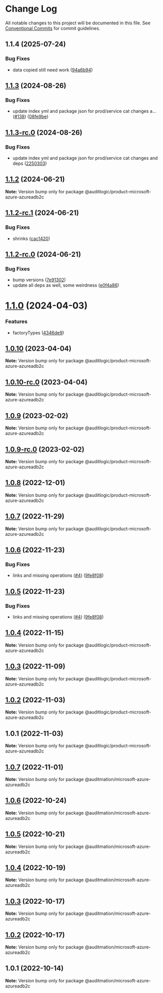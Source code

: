 # Change Log

All notable changes to this project will be documented in this file.
See [Conventional Commits](https://conventionalcommits.org) for commit guidelines.

## 1.1.4 (2025-07-24)


### Bug Fixes

* data copied still need work ([94a6b94](https://github.com/zerobias-org/product/commit/94a6b942fb0516367548599d739529536132755a))





## [1.1.3](https://github.com/auditlogic/product/compare/@auditlogic/product-microsoft-azure-azureadb2c@1.1.2...@auditlogic/product-microsoft-azure-azureadb2c@1.1.3) (2024-08-26)


### Bug Fixes

* update index yml and package json for prod/service cat changes a… ([#138](https://github.com/auditlogic/product/issues/138)) ([08fe9be](https://github.com/auditlogic/product/commit/08fe9beb1c8457462a19bc69caa02e6212d97e1a))





## [1.1.3-rc.0](https://github.com/auditlogic/product/compare/@auditlogic/product-microsoft-azure-azureadb2c@1.1.2...@auditlogic/product-microsoft-azure-azureadb2c@1.1.3-rc.0) (2024-08-26)


### Bug Fixes

* update index yml and package json for prod/service cat changes and deps ([2250303](https://github.com/auditlogic/product/commit/225030363a363608240135b7ebed386b28f01e4b))





## [1.1.2](https://github.com/auditlogic/product/compare/@auditlogic/product-microsoft-azure-azureadb2c@1.1.2-rc.1...@auditlogic/product-microsoft-azure-azureadb2c@1.1.2) (2024-06-21)

**Note:** Version bump only for package @auditlogic/product-microsoft-azure-azureadb2c





## [1.1.2-rc.1](https://github.com/auditlogic/product/compare/@auditlogic/product-microsoft-azure-azureadb2c@1.1.2-rc.0...@auditlogic/product-microsoft-azure-azureadb2c@1.1.2-rc.1) (2024-06-21)


### Bug Fixes

* shrinks ([cac1420](https://github.com/auditlogic/product/commit/cac14200fefcd8183ab69fe89a47bd3f70f563e9))





## [1.1.2-rc.0](https://github.com/auditlogic/product/compare/@auditlogic/product-microsoft-azure-azureadb2c@1.1.0...@auditlogic/product-microsoft-azure-azureadb2c@1.1.2-rc.0) (2024-06-21)


### Bug Fixes

* bump versions ([7e91302](https://github.com/auditlogic/product/commit/7e913023b8b312150ed7762c32fbbe616be71de5))
* update all deps as well, some weirdness ([e0f4a86](https://github.com/auditlogic/product/commit/e0f4a864714e2d3de6bbf3da014d5312fe53be2f))





# [1.1.0](https://github.com/auditlogic/product/compare/@auditlogic/product-microsoft-azure-azureadb2c@1.0.10...@auditlogic/product-microsoft-azure-azureadb2c@1.1.0) (2024-04-03)


### Features

* factoryTypes ([4346de9](https://github.com/auditlogic/product/commit/4346de92693aee892fccf725338ffc7b80ab182b))





## [1.0.10](https://github.com/auditlogic/product/compare/@auditlogic/product-microsoft-azure-azureadb2c@1.0.9...@auditlogic/product-microsoft-azure-azureadb2c@1.0.10) (2023-04-04)

**Note:** Version bump only for package @auditlogic/product-microsoft-azure-azureadb2c





## [1.0.10-rc.0](https://github.com/auditlogic/product/compare/@auditlogic/product-microsoft-azure-azureadb2c@1.0.9...@auditlogic/product-microsoft-azure-azureadb2c@1.0.10-rc.0) (2023-04-04)

**Note:** Version bump only for package @auditlogic/product-microsoft-azure-azureadb2c





## [1.0.9](https://github.com/auditlogic/product/compare/@auditlogic/product-microsoft-azure-azureadb2c@1.0.8...@auditlogic/product-microsoft-azure-azureadb2c@1.0.9) (2023-02-02)

**Note:** Version bump only for package @auditlogic/product-microsoft-azure-azureadb2c





## [1.0.9-rc.0](https://github.com/auditlogic/product/compare/@auditlogic/product-microsoft-azure-azureadb2c@1.0.8...@auditlogic/product-microsoft-azure-azureadb2c@1.0.9-rc.0) (2023-02-02)

**Note:** Version bump only for package @auditlogic/product-microsoft-azure-azureadb2c





## [1.0.8](https://github.com/auditlogic/product/compare/@auditlogic/product-microsoft-azure-azureadb2c@1.0.7...@auditlogic/product-microsoft-azure-azureadb2c@1.0.8) (2022-12-01)

**Note:** Version bump only for package @auditlogic/product-microsoft-azure-azureadb2c





## [1.0.7](https://github.com/auditlogic/product/compare/@auditlogic/product-microsoft-azure-azureadb2c@1.0.6...@auditlogic/product-microsoft-azure-azureadb2c@1.0.7) (2022-11-29)

**Note:** Version bump only for package @auditlogic/product-microsoft-azure-azureadb2c





## [1.0.6](https://github.com/auditlogic/product/compare/@auditlogic/product-microsoft-azure-azureadb2c@1.0.4...@auditlogic/product-microsoft-azure-azureadb2c@1.0.6) (2022-11-23)


### Bug Fixes

* links and missing operations ([#4](https://github.com/auditlogic/product/issues/4)) ([9fe8f08](https://github.com/auditlogic/product/commit/9fe8f08fe7c57fdb79f991ac35bd6ac2e7dcad38))





## [1.0.5](https://github.com/auditlogic/product/compare/@auditlogic/product-microsoft-azure-azureadb2c@1.0.4...@auditlogic/product-microsoft-azure-azureadb2c@1.0.5) (2022-11-23)


### Bug Fixes

* links and missing operations ([#4](https://github.com/auditlogic/product/issues/4)) ([9fe8f08](https://github.com/auditlogic/product/commit/9fe8f08fe7c57fdb79f991ac35bd6ac2e7dcad38))





## [1.0.4](https://github.com/auditlogic/product/compare/@auditlogic/product-microsoft-azure-azureadb2c@1.0.3...@auditlogic/product-microsoft-azure-azureadb2c@1.0.4) (2022-11-15)

**Note:** Version bump only for package @auditlogic/product-microsoft-azure-azureadb2c





## [1.0.3](https://github.com/auditlogic/product/compare/@auditlogic/product-microsoft-azure-azureadb2c@1.0.2...@auditlogic/product-microsoft-azure-azureadb2c@1.0.3) (2022-11-09)

**Note:** Version bump only for package @auditlogic/product-microsoft-azure-azureadb2c





## [1.0.2](https://github.com/auditlogic/product/compare/@auditlogic/product-microsoft-azure-azureadb2c@1.0.1...@auditlogic/product-microsoft-azure-azureadb2c@1.0.2) (2022-11-03)

**Note:** Version bump only for package @auditlogic/product-microsoft-azure-azureadb2c





## 1.0.1 (2022-11-03)

**Note:** Version bump only for package @auditlogic/product-microsoft-azure-azureadb2c





## [1.0.7](https://github.com/auditmation/store-content/compare/@auditmation/microsoft-azure-azureadb2c@1.0.6...@auditmation/microsoft-azure-azureadb2c@1.0.7) (2022-11-01)

**Note:** Version bump only for package @auditmation/microsoft-azure-azureadb2c





## [1.0.6](https://github.com/auditmation/store-content/compare/@auditmation/microsoft-azure-azureadb2c@1.0.5...@auditmation/microsoft-azure-azureadb2c@1.0.6) (2022-10-24)

**Note:** Version bump only for package @auditmation/microsoft-azure-azureadb2c





## [1.0.5](https://github.com/auditmation/store-content/compare/@auditmation/microsoft-azure-azureadb2c@1.0.4...@auditmation/microsoft-azure-azureadb2c@1.0.5) (2022-10-21)

**Note:** Version bump only for package @auditmation/microsoft-azure-azureadb2c





## [1.0.4](https://github.com/auditmation/store-content/compare/@auditmation/microsoft-azure-azureadb2c@1.0.3...@auditmation/microsoft-azure-azureadb2c@1.0.4) (2022-10-19)

**Note:** Version bump only for package @auditmation/microsoft-azure-azureadb2c





## [1.0.3](https://github.com/auditmation/store-content/compare/@auditmation/microsoft-azure-azureadb2c@1.0.2...@auditmation/microsoft-azure-azureadb2c@1.0.3) (2022-10-17)

**Note:** Version bump only for package @auditmation/microsoft-azure-azureadb2c





## [1.0.2](https://github.com/auditmation/store-content/compare/@auditmation/microsoft-azure-azureadb2c@1.0.1...@auditmation/microsoft-azure-azureadb2c@1.0.2) (2022-10-17)

**Note:** Version bump only for package @auditmation/microsoft-azure-azureadb2c





## 1.0.1 (2022-10-14)

**Note:** Version bump only for package @auditmation/microsoft-azure-azureadb2c
